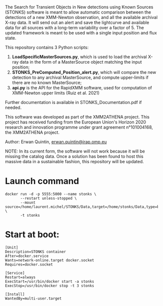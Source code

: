 The Search for Transient Objects in New detections using Known Sources (STONKS) software is meant to allow automatic
comparison between the detections of a new XMM-Newton observation, and all the available archival X-ray data. It will send
out an alert and save the lightcurve and available data for all sources with a long-term variability over a factor of 5.
The updated framework is meant to be used with a single input position and flux state.


This repository contains 3 Python scripts:
1. **LoadSpecificMasterSources.py**, which is used to load the archival X-ray data in the form of a MasterSource object matching the input position;
2. **STONKS_PreComputed_Position_alert.py**, which will compare the new detection to any archival MasterSource, and compute upper-limits if there are no known MasterSource;
3. **api.py** is the API for the RapidXMM software, used for computation of XMM-Newton upper limits (Ruiz et al. 2021)

Further documentation is available in STONKS_Documentation.pdf if needed.

This software was developed as part of the XMM2ATHENA project. This project has received funding from the European
Union's Horizon 2020 research and innovation programme under grant agreement n°101004168, the XMM2ATHENA project.

Author: Erwan Quintin, erwan.quintin@irap.omp.eu

NOTE: In its current form, the software will not work because it will be missing the catalog data. Once a solution has been found to host this massive data in a sustainable fashion, this repository will be updated.

# Launch command

```
docker run -d -p 5555:5000 --name stonks \
       --restart unless-stopped \
       --mount source=/home/laurent.michel/STONKS/Data,target=/home/stonks/Data,type=bind \
       -t stonks
```
# Start at boot:
```
[Unit]
Description=STONKS container
After=docker.service
Wants=network-online.target docker.socket
Requires=docker.socket

[Service]
Restart=always
ExecStart=/usr/bin/docker start -a stonks
ExecStop=/usr/bin/docker stop -t 3 stonks

[Install]
WantedBy=multi-user.target
```
